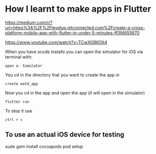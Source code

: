 # How I learnt to make apps in Flutter

https://medium.com/r/?url=https%3A%2F%2Flevelup.gitconnected.com%2Fcreate-a-cross-platform-mobile-app-with-flutter-in-under-5-minutes-ff3f4655670 

https://www.youtube.com/watch?v=TCwXGB6Olt4

When you have xcode installs you can open the simulator for iOS via terminal with:

```
open a- Simulator 
```

You cd in the directory that you want to create the app in

```
create wotd_app
```

Now you cd in the app and open the app (it will open in the simulator) 

```
flutter run
```

To stop it use 
```
ctrl + c
```

## To use an actual iOS device for testing 

sudo gem install cocoapods
pod setup
